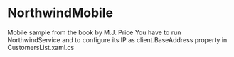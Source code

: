 # NorthwindMobile
Mobile sample from the book by M.J. Price
You have to run NorthwindService and to configure its IP as client.BaseAddress property in CustomersList.xaml.cs
